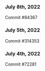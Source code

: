 ### July 8th, 2022

Commit #84367

### July 5th, 2022

Commit #314353


### July 4th, 2022

Commit #72281

